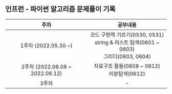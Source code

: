 ## 인프런 - 파이썬 알고리즘 문제풀이 기록

|              주차               |                                            공부내용                                            |
| :-----------------------------: | :--------------------------------------------------------------------------------------------: |
|      1주차 (2022.05.30 ~)       | 코드 구현력 기르기(0530, 0531) </br>string & 리스트 탐색(0601 ~ 0603) </br> 그리디(0603, 0604) |
| 2주차 (2022.06.08 ~ 2022.06.12) |                         자료구조 활용(0608 ~ 0612)</br>이분탐색(0612)                          |
|              3주차              |                                               -                                                |

